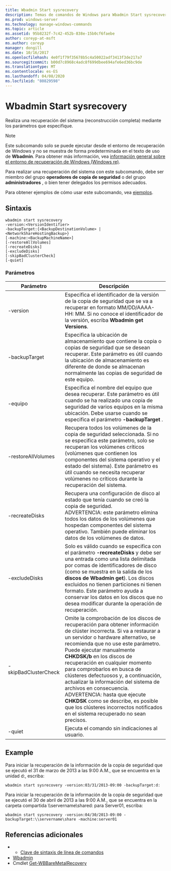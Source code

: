 ```yaml
---
title: Wbadmin Start sysrecovery
description: Temas de comandos de Windows para Wbadmin Start sysrecovery, que realiza una recuperación del sistema (reconstrucción completa) mediante los parámetros que especifique.
ms.prod: windows-server
ms.technology: manage-windows-commands
ms.topic: article
ms.assetid: 95b8232f-7c42-452b-838e-15b0cf6faebe
author: coreyp-at-msft
ms.author: coreyp
manager: dongill
ms.date: 10/16/2017
ms.openlocfilehash: 4e0f1f79f35678b5c4a50022adf3413f3de217a7
ms.sourcegitcommit: b00d7c8968c4adc8f699dbee694afe6ed36bc9de
ms.translationtype: MT
ms.contentlocale: es-ES
ms.lasthandoff: 04/08/2020
ms.locfileid: "80829598"
---
```

# <a name="wbadmin-start-sysrecovery"></a>Wbadmin Start sysrecovery



Realiza una recuperación del sistema (reconstrucción completa) mediante los parámetros que especifique.

> [!NOTE]
> Este subcomando solo se puede ejecutar desde el entorno de recuperación de Windows y no se muestra de forma predeterminada en el texto de uso de **Wbadmin**. Para obtener más información, vea [información general sobre el entorno de recuperación de Windows (Windows re)](https://technet.microsoft.com/library/hh825173.aspx).

Para realizar una recuperación del sistema con este subcomando, debe ser miembro del grupo **operadores de copia de seguridad** o del grupo **administradores** , o bien tener delegados los permisos adecuados.

Para obtener ejemplos de cómo usar este subcomando, vea [ejemplos](#BKMK_examples).

## <a name="syntax"></a>Sintaxis

```
wbadmin start sysrecovery
-version:<VersionIdentifier>
-backupTarget:{<BackupDestinationVolume> | <NetworkShareHostingBackup>}
[-machine:<BackupMachineName>]
[-restoreAllVolumes]
[-recreateDisks]
[-excludeDisks]
[-skipBadClusterCheck]
[-quiet]
```

### <a name="parameters"></a>Parámetros

|Parámetro|Descripción|
|---------|-----------|
|-version|Especifica el identificador de la versión de la copia de seguridad que se va a recuperar en formato MM/DD/AAAA-HH: MM. Si no conoce el identificador de la versión, escriba **Wbadmin get Versions**.|
|-backupTarget|Especifica la ubicación de almacenamiento que contiene la copia o copias de seguridad que se desean recuperar. Este parámetro es útil cuando la ubicación de almacenamiento es diferente de donde se almacenan normalmente las copias de seguridad de este equipo.|
|-equipo|Especifica el nombre del equipo que desea recuperar. Este parámetro es útil cuando se ha realizado una copia de seguridad de varios equipos en la misma ubicación. Debe usarse cuando se especifica el parámetro **-backupTarget** .|
|-restoreAllVolumes|Recupera todos los volúmenes de la copia de seguridad seleccionada. Si no se especifica este parámetro, solo se recuperan los volúmenes críticos (volúmenes que contienen los componentes del sistema operativo y el estado del sistema). Este parámetro es útil cuando se necesita recuperar volúmenes no críticos durante la recuperación del sistema.|
|-recreateDisks|Recupera una configuración de disco al estado que tenía cuando se creó la copia de seguridad.</br>ADVERTENCIA: este parámetro elimina todos los datos de los volúmenes que hospedan componentes del sistema operativo. También puede eliminar los datos de los volúmenes de datos.|
|-excludeDisks|Solo es válido cuando se especifica con el parámetro **-recreateDisks** y debe ser una entrada como una lista delimitada por comas de identificadores de disco (como se muestra en la salida de los **discos de Wbadmin get**). Los discos excluidos no tienen particiones ni tienen formato. Este parámetro ayuda a conservar los datos en los discos que no desea modificar durante la operación de recuperación.|
|-skipBadClusterCheck|Omite la comprobación de los discos de recuperación para obtener información de clúster incorrecta. Si va a restaurar a un servidor o hardware alternativo, se recomienda que no use este parámetro. Puede ejecutar manualmente **CHKDSK/b** en los discos de recuperación en cualquier momento para comprobarlos en busca de clústeres defectuosos y, a continuación, actualizar la información del sistema de archivos en consecuencia.</br>ADVERTENCIA: hasta que ejecute **CHKDSK** como se describe, es posible que los clústeres incorrectos notificados en el sistema recuperado no sean precisos.|
|-quiet|Ejecuta el comando sin indicaciones al usuario.|

## <a name="examples"></a><a name=BKMK_examples></a>Example

Para iniciar la recuperación de la información de la copia de seguridad que se ejecutó el 31 de marzo de 2013 a las 9:00 A.M., que se encuentra en la unidad d:, escriba:
```
wbadmin start sysrecovery -version:03/31/2013-09:00 -backupTarget:d:
```
Para iniciar la recuperación de la información de la copia de seguridad que se ejecutó el 30 de abril de 2013 a las 9:00 A.M., que se encuentra en la carpeta compartida \\\\servername\shared: para Server01, escriba:
```
wbadmin start sysrecovery -version:04/30/2013-09:00 -backupTarget:\\servername\share -machine:server01
```

## <a name="additional-references"></a>Referencias adicionales

-   - [Clave de sintaxis de línea de comandos](command-line-syntax-key.md)
-   [Wbadmin](wbadmin.md)
-   Cmdlet [Get-WBBareMetalRecovery](https://technet.microsoft.com/library/jj902461.aspx)